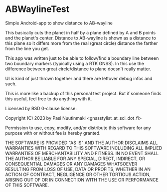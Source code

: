 # ABWaylineTest
Simple Android-app to show distance to AB-wayline

This basically cuts the planet in half by a plane defined by A and B points and the planet's center. 
Distance to AB-wayline is shown as a distance to this plane so it differs more from the real (great circle)
distance the farther from the line you get.

This app was written just to be able to follow/find a boundary line between two boundary markers
(typically using a RTK GNSS). In this use the difference between great circle/distance to plane doesn't really matter.

UI is kind of just thrown together and there are leftover debug infos and such.

This is more like a backup of this personal test project. But if someone finds this useful, feel free to do anything with it.

Licensed by BSD 0-clause license:

Copyright (C) 2023 by Pasi Nuutinmaki <gnssstylist_at_sci_dot_fi>

Permission to use, copy, modify, and/or distribute this software for any purpose with or without fee is hereby granted.

THE SOFTWARE IS PROVIDED "AS IS" AND THE AUTHOR DISCLAIMS ALL WARRANTIES
WITH REGARD TO THIS SOFTWARE INCLUDING ALL IMPLIED WARRANTIES OF 
MERCHANTABILITY AND FITNESS. IN NO EVENT SHALL THE AUTHOR BE LIABLE FOR ANY 
SPECIAL, DIRECT, INDIRECT, OR CONSEQUENTIAL DAMAGES OR ANY DAMAGES 
WHATSOEVER RESULTING FROM LOSS OF USE, DATA OR PROFITS, WHETHER IN AN 
ACTION OF CONTRACT, NEGLIGENCE OR OTHER TORTIOUS ACTION, ARISING OUT OF
OR IN CONNECTION WITH THE USE OR PERFORMANCE OF THIS SOFTWARE.
